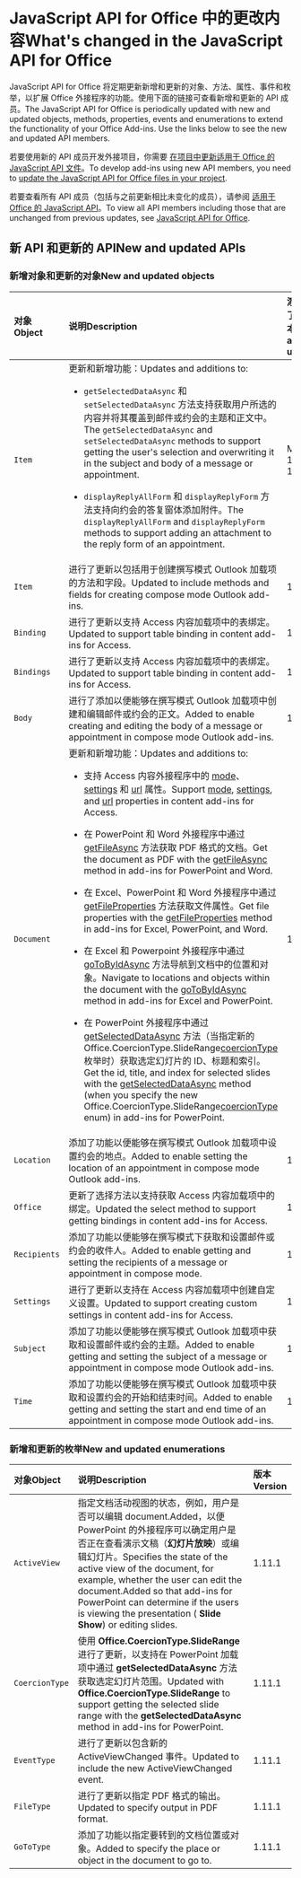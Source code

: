 # <a name="whats-changed-in-the-javascript-api-for-office"></a><span data-ttu-id="b5447-101">JavaScript API for Office 中的更改内容</span><span class="sxs-lookup"><span data-stu-id="b5447-101">What's changed in the JavaScript API for Office</span></span>

<span data-ttu-id="b5447-102">JavaScript API for Office 将定期更新新增和更新的对象、方法、属性、事件和枚举，以扩展 Office 外接程序的功能。使用下面的链接可查看新增和更新的 API 成员。</span><span class="sxs-lookup"><span data-stu-id="b5447-102">The JavaScript API for Office is periodically updated with new and updated objects, methods, properties, events and enumerations to extend the functionality of your Office Add-ins. Use the links below to see the new and updated API members.</span></span>

<span data-ttu-id="b5447-103">若要使用新的 API 成员开发外接项目，你需要 [在项目中更新适用于 Office 的 JavaScript API 文件](/office/dev/add-ins/develop/update-your-javascript-api-for-office-and-manifest-schema-version)。</span><span class="sxs-lookup"><span data-stu-id="b5447-103">To develop add-ins using new API members, you need to [update the JavaScript API for Office files in your project](/office/dev/add-ins/develop/update-your-javascript-api-for-office-and-manifest-schema-version).</span></span>

<span data-ttu-id="b5447-104">若要查看所有 API 成员（包括与之前更新相比未变化的成员），请参阅 [适用于 Office 的 JavaScript API](javascript-api-for-office.md)。</span><span class="sxs-lookup"><span data-stu-id="b5447-104">To view all API members including those that are unchanged from previous updates, see [JavaScript API for Office](javascript-api-for-office.md).</span></span>

## <a name="new-and-updated-apis"></a><span data-ttu-id="b5447-105">新 API 和更新的 API</span><span class="sxs-lookup"><span data-stu-id="b5447-105">New and updated APIs</span></span>

### <a name="new-and-updated-objects"></a><span data-ttu-id="b5447-106">新增对象和更新的对象</span><span class="sxs-lookup"><span data-stu-id="b5447-106">New and updated objects</span></span>

|<span data-ttu-id="b5447-107">**对象**</span><span class="sxs-lookup"><span data-stu-id="b5447-107">**Object**</span></span>|<span data-ttu-id="b5447-108">**说明**</span><span class="sxs-lookup"><span data-stu-id="b5447-108">**Description**</span></span>|<span data-ttu-id="b5447-109">**添加或更新了功能的版本**</span><span class="sxs-lookup"><span data-stu-id="b5447-109">**Version added or updated**</span></span>|
|:-----|:-----|:-----|
|`Item`|<span data-ttu-id="b5447-110">更新和新增功能：</span><span class="sxs-lookup"><span data-stu-id="b5447-110">Updates and additions to:</span></span><br><ul><li><p><span data-ttu-id="b5447-111">`getSelectedDataAsync` 和 `setSelectedDataAsync` 方法支持获取用户所选的内容并将其覆盖到邮件或约会的主题和正文中。</span><span class="sxs-lookup"><span data-stu-id="b5447-111">The `getSelectedDataAsync` and `setSelectedDataAsync` methods to support getting the user's selection and overwriting it in the subject and body  of a message or appointment.</span></span></p></li><li><p><span data-ttu-id="b5447-112">`displayReplyAllForm` 和 `displayReplyForm` 方法支持向约会的答复窗体添加附件。</span><span class="sxs-lookup"><span data-stu-id="b5447-112">The `displayReplyAllForm` and `displayReplyForm` methods to support adding an attachment to the reply form of an appointment.</span></span></p></li></ul>|<span data-ttu-id="b5447-113">Mailbox 1.2</span><span class="sxs-lookup"><span data-stu-id="b5447-113">Mailbox 1.2</span></span>|
|`Item`|<span data-ttu-id="b5447-114">进行了更新以包括用于创建撰写模式 Outlook 加载项的方法和字段。</span><span class="sxs-lookup"><span data-stu-id="b5447-114">Updated to include methods and fields for creating compose mode Outlook add-ins.</span></span> |<span data-ttu-id="b5447-115">1.1</span><span class="sxs-lookup"><span data-stu-id="b5447-115">1.1</span></span>|
|`Binding`|<span data-ttu-id="b5447-116">进行了更新以支持 Access 内容加载项中的表绑定。</span><span class="sxs-lookup"><span data-stu-id="b5447-116">Updated to support table binding in content add-ins for Access.</span></span>|<span data-ttu-id="b5447-117">1.1</span><span class="sxs-lookup"><span data-stu-id="b5447-117">1.1</span></span>|
|`Bindings`|<span data-ttu-id="b5447-118">进行了更新以支持 Access 内容加载项中的表绑定。</span><span class="sxs-lookup"><span data-stu-id="b5447-118">Updated to support table binding in content add-ins for Access.</span></span>|<span data-ttu-id="b5447-119">1.1</span><span class="sxs-lookup"><span data-stu-id="b5447-119">1.1</span></span>|
|`Body`|<span data-ttu-id="b5447-120">进行了添加以便能够在撰写模式 Outlook 加载项中创建和编辑邮件或约会的正文。</span><span class="sxs-lookup"><span data-stu-id="b5447-120">Added to enable creating and editing the body of a message or appointment in compose mode Outlook add-ins.</span></span>|<span data-ttu-id="b5447-121">1.1</span><span class="sxs-lookup"><span data-stu-id="b5447-121">1.1</span></span>|
|`Document`|<span data-ttu-id="b5447-122">更新和新增功能：</span><span class="sxs-lookup"><span data-stu-id="b5447-122">Updates and additions to:</span></span> <ul><li><p><span data-ttu-id="b5447-123">支持 Access 内容外接程序中的 <a href="/javascript/api/office/office.document" target="_blank">mode</a>、<a href="/javascript/api/office/office.document#settings" target="_blank">settings</a> 和 <a href="/javascript/api/office/office.document" target="_blank">url</a> 属性。</span><span class="sxs-lookup"><span data-stu-id="b5447-123">Support <a href="/javascript/api/office/office.document" target="_blank">mode</a>, <a href="/javascript/api/office/office.document#settings" target="_blank">settings</a>, and <a href="/javascript/api/office/office.document" target="_blank">url</a> properties in content add-ins for Access.</span></span></p></li><li><p><span data-ttu-id="b5447-124">在 PowerPoint 和 Word 外接程序中通过 <a href="/javascript/api/office/office.document#getfileasync-filetype--options--callback-" target="_blank">getFileAsync</a> 方法获取 PDF 格式的文档。</span><span class="sxs-lookup"><span data-stu-id="b5447-124">Get the document as PDF with the <a href="/javascript/api/office/office.document#getfileasync-filetype--options--callback-" target="_blank">getFileAsync</a> method in add-ins for PowerPoint and Word.</span></span></p></li><li><p><span data-ttu-id="b5447-125">在 Excel、PowerPoint 和 Word 外接程序中通过 <a href="/javascript/api/office/office.document#getfilepropertiesasync-options--callback-" target="_blank">getFileProperties</a> 方法获取文件属性。</span><span class="sxs-lookup"><span data-stu-id="b5447-125">Get file properties with the <a href="/javascript/api/office/office.document#getfilepropertiesasync-options--callback-" target="_blank">getFileProperties</a> method in add-ins for Excel, PowerPoint, and Word.</span></span></p></li><li><p><span data-ttu-id="b5447-126">在 Excel 和 Powerpoint 外接程序中通过 <a href="/javascript/api/office/office.document#gotobyidasync-id--gototype--options--callback-" target="_blank">goToByIdAsync</a> 方法导航到文档中的位置和对象。</span><span class="sxs-lookup"><span data-stu-id="b5447-126">Navigate to locations and objects within the document with the <a href="/javascript/api/office/office.document#gotobyidasync-id--gototype--options--callback-" target="_blank">goToByIdAsync</a> method in add-ins for Excel and PowerPoint.</span></span></p></li><li><p><span data-ttu-id="b5447-127">在 PowerPoint 外接程序中通过 <a href="/javascript/api/office/office.document#getselecteddataasync-coerciontype--options--callback-" target="_blank">getSelectedDataAsync</a> 方法（当指定新的 <span class="keyword">Office.CoercionType.SlideRange</span><a href="/javascript/api/office/office.coerciontype" target="_blank">coercionType</a> 枚举时）获取选定幻灯片的 ID、标题和索引。</span><span class="sxs-lookup"><span data-stu-id="b5447-127">Get the id, title, and index for selected slides with the <a href="/javascript/api/office/office.document#getselecteddataasync-coerciontype--options--callback-" target="_blank">getSelectedDataAsync</a> method (when you specify the new <span class="keyword">Office.CoercionType.SlideRange</span><a href="/javascript/api/office/office.coerciontype" target="_blank">coercionType</a> enum) in add-ins for PowerPoint.</span></span></p></li></ul>|<span data-ttu-id="b5447-128">1.1</span><span class="sxs-lookup"><span data-stu-id="b5447-128">1.1</span></span>|
|`Location`|<span data-ttu-id="b5447-129">添加了功能以便能够在撰写模式 Outlook 加载项中设置约会的地点。</span><span class="sxs-lookup"><span data-stu-id="b5447-129">Added to enable setting the location of an appointment in compose mode Outlook add-ins.</span></span>|<span data-ttu-id="b5447-130">1.1</span><span class="sxs-lookup"><span data-stu-id="b5447-130">1.1</span></span>|
|`Office`|<span data-ttu-id="b5447-131">更新了选择方法以支持获取 Access 内容加载项中的绑定。</span><span class="sxs-lookup"><span data-stu-id="b5447-131">Updated the select method to support getting bindings in content add-ins for Access.</span></span>|<span data-ttu-id="b5447-132">1.1</span><span class="sxs-lookup"><span data-stu-id="b5447-132">1.1</span></span>|
|`Recipients`|<span data-ttu-id="b5447-133">添加了功能以便能够在撰写模式下获取和设置邮件或约会的收件人。</span><span class="sxs-lookup"><span data-stu-id="b5447-133">Added to enable getting and setting the recipients of a message or appointment in compose mode.</span></span>|<span data-ttu-id="b5447-134">1.1</span><span class="sxs-lookup"><span data-stu-id="b5447-134">1.1</span></span>|
|`Settings`|<span data-ttu-id="b5447-135">进行了更新以支持在 Access 内容加载项中创建自定义设置。</span><span class="sxs-lookup"><span data-stu-id="b5447-135">Updated to support creating custom settings in content add-ins for Access.</span></span>|<span data-ttu-id="b5447-136">1.1</span><span class="sxs-lookup"><span data-stu-id="b5447-136">1.1</span></span>|
|`Subject`|<span data-ttu-id="b5447-137">添加了功能以便能够在撰写模式 Outlook 加载项中获取和设置邮件或约会的主题。</span><span class="sxs-lookup"><span data-stu-id="b5447-137">Added to enable getting and setting the subject of a message or appointment in compose mode Outlook add-ins.</span></span>|<span data-ttu-id="b5447-138">1.1</span><span class="sxs-lookup"><span data-stu-id="b5447-138">1.1</span></span>|
|`Time`|<span data-ttu-id="b5447-139">添加了功能以便能够在撰写模式 Outlook 加载项中获取和设置约会的开始和结束时间。</span><span class="sxs-lookup"><span data-stu-id="b5447-139">Added to enable getting and setting the start and end time of an appointment in compose mode Outlook add-ins.</span></span>|<span data-ttu-id="b5447-140">1.1</span><span class="sxs-lookup"><span data-stu-id="b5447-140">1.1</span></span>|

### <a name="new-and-updated-enumerations"></a><span data-ttu-id="b5447-141">新增和更新的枚举</span><span class="sxs-lookup"><span data-stu-id="b5447-141">New and updated enumerations</span></span>

|<span data-ttu-id="b5447-142">**对象**</span><span class="sxs-lookup"><span data-stu-id="b5447-142">**Object**</span></span>|<span data-ttu-id="b5447-143">**说明**</span><span class="sxs-lookup"><span data-stu-id="b5447-143">**Description**</span></span>|<span data-ttu-id="b5447-144">**版本**</span><span class="sxs-lookup"><span data-stu-id="b5447-144">**Version**</span></span>|
|:-----|:-----|:-----|
|`ActiveView`|<span data-ttu-id="b5447-145">指定文档活动视图的状态，例如，用户是否可以编辑 document.Added，以便 PowerPoint 的外接程序可以确定用户是否正在查看演示文稿（**幻灯片放映**）或编辑幻灯片。</span><span class="sxs-lookup"><span data-stu-id="b5447-145">Specifies the state of the active view of the document, for example, whether the user can edit the document.Added so that add-ins for PowerPoint can determine if the users is viewing the presentation ( **Slide Show**) or editing slides.</span></span> |<span data-ttu-id="b5447-146">1.1</span><span class="sxs-lookup"><span data-stu-id="b5447-146">1.1</span></span>|
|`CoercionType`|<span data-ttu-id="b5447-147">使用 **Office.CoercionType.SlideRange** 进行了更新，以支持在 PowerPoint 加载项中通过 **getSelectedDataAsync** 方法获取选定幻灯片范围。</span><span class="sxs-lookup"><span data-stu-id="b5447-147">Updated with  **Office.CoercionType.SlideRange** to support getting the selected slide range with the **getSelectedDataAsync** method in add-ins for PowerPoint.</span></span>|<span data-ttu-id="b5447-148">1.1</span><span class="sxs-lookup"><span data-stu-id="b5447-148">1.1</span></span>|
|`EventType`|<span data-ttu-id="b5447-149">进行了更新以包含新的 ActiveViewChanged 事件。</span><span class="sxs-lookup"><span data-stu-id="b5447-149">Updated to include the new ActiveViewChanged event.</span></span>|<span data-ttu-id="b5447-150">1.1</span><span class="sxs-lookup"><span data-stu-id="b5447-150">1.1</span></span>|
|`FileType`|<span data-ttu-id="b5447-151">进行了更新以指定 PDF 格式的输出。</span><span class="sxs-lookup"><span data-stu-id="b5447-151">Updated to specify output in PDF format.</span></span>|<span data-ttu-id="b5447-152">1.1</span><span class="sxs-lookup"><span data-stu-id="b5447-152">1.1</span></span>|
|`GoToType`|<span data-ttu-id="b5447-153">添加了功能以指定要转到的文档位置或对象。</span><span class="sxs-lookup"><span data-stu-id="b5447-153">Added to specify the place or object in the document to go to.</span></span>|<span data-ttu-id="b5447-154">1.1</span><span class="sxs-lookup"><span data-stu-id="b5447-154">1.1</span></span>|

